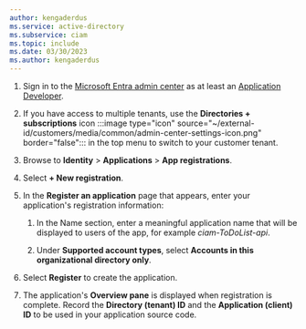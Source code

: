 ```yaml
---
author: kengaderdus
ms.service: active-directory
ms.subservice: ciam
ms.topic: include
ms.date: 03/30/2023
ms.author: kengaderdus
---
```


1. Sign in to the [Microsoft Entra admin center](https://entra.microsoft.com) as at least an [Application Developer](~/identity/role-based-access-control/permissions-reference.md#application-developer).

1. If you have access to multiple tenants, use the **Directories + subscriptions** icon :::image type="icon" source="~/external-id/customers/media/common/admin-center-settings-icon.png" border="false"::: in the top menu to switch to your customer tenant. 

1. Browse to **Identity** > **Applications** > **App registrations**.

1. Select **+ New registration**.

1. In the **Register an application** page that appears, enter your application's registration information:

    1. In the Name section, enter a meaningful application name that will be displayed to users of the app, for example *ciam-ToDoList-api*.

    1. Under **Supported account types**, select **Accounts in this organizational directory only**.

1. Select **Register** to create the application.

1. The application's **Overview pane** is displayed when registration is complete. Record the **Directory (tenant) ID** and the **Application (client) ID** to be used in your application source code.
